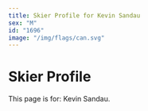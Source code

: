 ```yaml
---
title: Skier Profile for Kevin Sandau
sex: "M"
id: "1696"
image: "/img/flags/can.svg" 
---
```


# Skier Profile

This page is for: Kevin Sandau.
    
